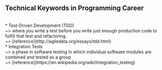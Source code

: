 ## Technical Keywords in Programming Career
<br/>
* Test-Driven Development (TDD)<br/>
	~> where you write a test before you write just enough production code to fulfill that test and refactoring.<br/>
	~> [reference](http://agiledata.org/essays/tdd.html)<br/>
* Integration Tests<br/>
	~> a phase in software testing in which individual software modules are combined and tested as a group<br/>
	~> [reference](https://en.wikipedia.org/wiki/Integration_testing)<br/>
